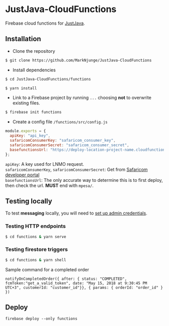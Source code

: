 # JustJava-CloudFunctions

Firebase cloud functions for [JustJava](https://github.com/MarkNjunge/JustJava-Android).

## Installation

- Clone the repository

```bash
$ git clone https://github.com/MarkNjunge/JustJava-CloudFunctions
```

- Install dependencies

```bash
$ cd JustJava-CloudFunctions/functions

$ yarn install
```

- Link to a Firebase project by running `...` choosing **not** to overwrite existing files.

```bash
$ firebase init functions
```

- Create a config file `/functions/src/config.js`

```Javascript
module.exports = {
  apiKey: "api_key",
  safaricomConsumerKey: "safaricom_consumer_key",
  safaricomConsumerSecret: "safaricom_consumer_secret",
  basefunctionsUrl: "https://deploy-location-project-name.cloudfunctions.net/mpesa/"
};
```

`apiKey`: A key used for LNMO request.  
`safaricomConsumerKey`, `safaricomConsumerSecret`: Get from [Safaricom developer portal](https://developer.safaricom.co.ke/)  
`basefunctionsUrl`: The only accurate way to determine this is to first deploy, then check the url. **MUST** end with `mpesa/`.

## Testing locally

To test **messaging** locally, you will need to [set up admin credentials](https://firebase.google.com/docs/functions/local-emulator?authuser=0#set_up_admin_credentials_optional).

### Testing HTTP endpoints

```bash
$ cd functions & yarn serve
```

### Testing firestore triggers

```bash
$ cd functions & yarn shell
```

Sample command for a completed order

```
notifyOnCompletedOrder({ after: { status: "COMPLETED", fcmToken:"get_a_valid_token", date: "May 15, 2018 at 9:30:45 PM UTC+3", customerId: "customer_id"}}, { params: { orderId: "order_id" } })
```

## Deploy

```
firebase deploy --only functions
```
